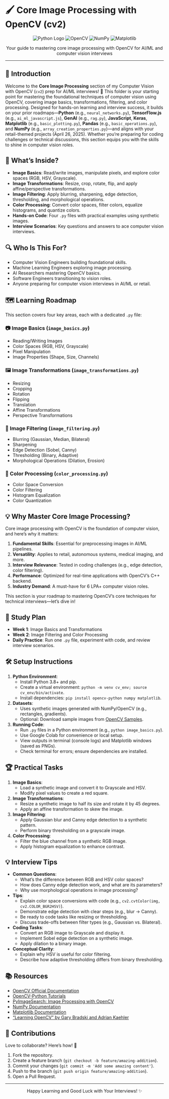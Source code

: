# 🖌️ Core Image Processing with OpenCV (cv2)

<div align="center">
  <img src="https://img.shields.io/badge/Python-3776AB?style=for-the-badge&logo=python&logoColor=white" alt="Python Logo" />
  <img src="https://img.shields.io/badge/OpenCV-5C3EE8?style=for-the-badge&logo=opencv&logoColor=white" alt="OpenCV" />
  <img src="https://img.shields.io/badge/NumPy-013243?style=for-the-badge&logo=numpy&logoColor=white" alt="NumPy" />
  <img src="https://img.shields.io/badge/Matplotlib-11557C?style=for-the-badge&logo=matplotlib&logoColor=white" alt="Matplotlib" />
</div>
<p align="center">Your guide to mastering core image processing with OpenCV for AI/ML and computer vision interviews</p>

---

## 📖 Introduction

Welcome to the **Core Image Processing** section of my Computer Vision with OpenCV (`cv2`) prep for AI/ML interviews! 🚀 This folder is your starting point for mastering the foundational techniques of computer vision using OpenCV, covering image basics, transformations, filtering, and color processing. Designed for hands-on learning and interview success, it builds on your prior roadmaps—**Python** (e.g., `neural_networks.py`), **TensorFlow.js** (e.g., `ai_ml_javascript.js`), **GenAI** (e.g., `rag.py`), **JavaScript**, **Keras**, **Matplotlib** (e.g., `basic_plotting.py`), **Pandas** (e.g., `basic_operations.py`), and **NumPy** (e.g., `array_creation_properties.py`)—and aligns with your retail-themed projects (April 26, 2025). Whether you’re preparing for coding challenges or technical discussions, this section equips you with the skills to shine in computer vision roles.

## 🌟 What’s Inside?

- **Image Basics**: Read/write images, manipulate pixels, and explore color spaces (RGB, HSV, Grayscale).
- **Image Transformations**: Resize, crop, rotate, flip, and apply affine/perspective transformations.
- **Image Filtering**: Apply blurring, sharpening, edge detection, thresholding, and morphological operations.
- **Color Processing**: Convert color spaces, filter colors, equalize histograms, and quantize colors.
- **Hands-on Code**: Four `.py` files with practical examples using synthetic images.
- **Interview Scenarios**: Key questions and answers to ace computer vision interviews.

## 🔍 Who Is This For?

- Computer Vision Engineers building foundational skills.
- Machine Learning Engineers exploring image processing.
- AI Researchers mastering OpenCV basics.
- Software Engineers transitioning to vision roles.
- Anyone preparing for computer vision interviews in AI/ML or retail.

## 🗺️ Learning Roadmap

This section covers four key areas, each with a dedicated `.py` file:

### 📷 Image Basics (`image_basics.py`)
- Reading/Writing Images
- Color Spaces (RGB, HSV, Grayscale)
- Pixel Manipulation
- Image Properties (Shape, Size, Channels)

### 🖼️ Image Transformations (`image_transformations.py`)
- Resizing
- Cropping
- Rotation
- Flipping
- Translation
- Affine Transformations
- Perspective Transformations

### 🎨 Image Filtering (`image_filtering.py`)
- Blurring (Gaussian, Median, Bilateral)
- Sharpening
- Edge Detection (Sobel, Canny)
- Thresholding (Binary, Adaptive)
- Morphological Operations (Dilation, Erosion)

### 🌈 Color Processing (`color_processing.py`)
- Color Space Conversion
- Color Filtering
- Histogram Equalization
- Color Quantization

## 💡 Why Master Core Image Processing?

Core image processing with OpenCV is the foundation of computer vision, and here’s why it matters:
1. **Fundamental Skills**: Essential for preprocessing images in AI/ML pipelines.
2. **Versatility**: Applies to retail, autonomous systems, medical imaging, and more.
3. **Interview Relevance**: Tested in coding challenges (e.g., edge detection, color filtering).
4. **Performance**: Optimized for real-time applications with OpenCV’s C++ backend.
5. **Industry Demand**: A must-have for 6 LPA+ computer vision roles.

This section is your roadmap to mastering OpenCV’s core techniques for technical interviews—let’s dive in!

## 📆 Study Plan

- **Week 1**: Image Basics and Transformations
- **Week 2**: Image Filtering and Color Processing
- **Daily Practice**: Run one `.py` file, experiment with code, and review interview scenarios.

## 🛠️ Setup Instructions

1. **Python Environment**:
   - Install Python 3.8+ and pip.
   - Create a virtual environment: `python -m venv cv_env; source cv_env/bin/activate`.
   - Install dependencies: `pip install opencv-python numpy matplotlib`.
2. **Datasets**:
   - Uses synthetic images generated with NumPy/OpenCV (e.g., rectangles, gradients).
   - Optional: Download sample images from [OpenCV Samples](https://github.com/opencv/opencv/tree/master/samples/data).
3. **Running Code**:
   - Run `.py` files in a Python environment (e.g., `python image_basics.py`).
   - Use Google Colab for convenience or local setup.
   - View outputs in terminal (console logs) and Matplotlib windows (saved as PNGs).
   - Check terminal for errors; ensure dependencies are installed.

## 🏆 Practical Tasks

1. **Image Basics**:
   - Load a synthetic image and convert it to Grayscale and HSV.
   - Modify pixel values to create a red square.
2. **Image Transformations**:
   - Resize a synthetic image to half its size and rotate it by 45 degrees.
   - Apply an affine transformation to skew the image.
3. **Image Filtering**:
   - Apply Gaussian blur and Canny edge detection to a synthetic pattern.
   - Perform binary thresholding on a grayscale image.
4. **Color Processing**:
   - Filter the blue channel from a synthetic RGB image.
   - Apply histogram equalization to enhance contrast.

## 💡 Interview Tips

- **Common Questions**:
  - What’s the difference between RGB and HSV color spaces?
  - How does Canny edge detection work, and what are its parameters?
  - Why use morphological operations in image processing?
- **Tips**:
  - Explain color space conversions with code (e.g., `cv2.cvtColor(img, cv2.COLOR_BGR2HSV)`).
  - Demonstrate edge detection with clear steps (e.g., blur → Canny).
  - Be ready to code tasks like resizing or thresholding.
  - Discuss trade-offs between filter types (e.g., Gaussian vs. Bilateral).
- **Coding Tasks**:
  - Convert an RGB image to Grayscale and display it.
  - Implement Sobel edge detection on a synthetic image.
  - Apply dilation to a binary image.
- **Conceptual Clarity**:
  - Explain why HSV is useful for color filtering.
  - Describe how adaptive thresholding differs from binary thresholding.

## 📚 Resources

- [OpenCV Official Documentation](https://docs.opencv.org/)
- [OpenCV-Python Tutorials](https://opencv-python-tutroals.readthedocs.io/)
- [PyImageSearch: Image Processing with OpenCV](https://www.pyimagesearch.com/category/opencv/)
- [NumPy Documentation](https://numpy.org/doc/)
- [Matplotlib Documentation](https://matplotlib.org/stable/contents.html)
- [“Learning OpenCV” by Gary Bradski and Adrian Kaehler](https://www.oreilly.com/library/view/learning-opencv/9780596516130/)

## 🤝 Contributions

Love to collaborate? Here’s how! 🌟
1. Fork the repository.
2. Create a feature branch (`git checkout -b feature/amazing-addition`).
3. Commit your changes (`git commit -m 'Add some amazing content'`).
4. Push to the branch (`git push origin feature/amazing-addition`).
5. Open a Pull Request.

---

<div align="center">
  <p>Happy Learning and Good Luck with Your Interviews! ✨</p>
</div>